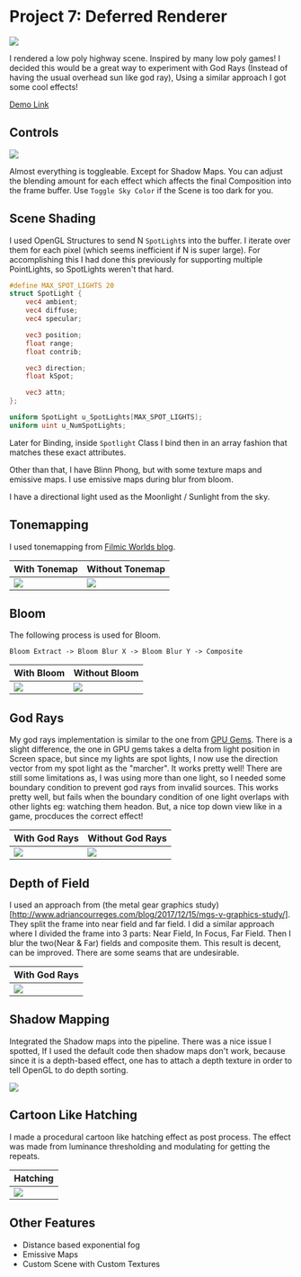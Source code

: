 # Project 7: Deferred Renderer

![](images/screenshot1.png)

I rendered a low poly highway scene. Inspired by many low poly games! I decided this would be a great way to experiment with God Rays (Instead of having the usual overhead sun like god ray), Using a similar approach I got some cool effects!

[Demo Link](https://vasumahesh1.github.io/DeferredRenderer_WebGL/)

## Controls

![](images/controls.png)

Almost everything is toggleable. Except for Shadow Maps. You can adjust the blending amount for each effect which affects the final Composition into the frame buffer. Use `Toggle Sky Color` if the Scene is too dark for you.

## Scene Shading

I used OpenGL Structures to send N `SpotLight`s into the buffer. I iterate over them for each pixel (which seems inefficient if N is super large). For accomplishing this I had done this previously for supporting multiple PointLights, so SpotLights weren't that hard.

```glsl
#define MAX_SPOT_LIGHTS 20
struct SpotLight {
    vec4 ambient;
    vec4 diffuse;
    vec4 specular;

    vec3 position;
    float range;
    float contrib;

    vec3 direction;
    float kSpot;

    vec3 attn;
};

uniform SpotLight u_SpotLights[MAX_SPOT_LIGHTS];
uniform uint u_NumSpotLights;
```

Later for Binding, inside `Spotlight` Class I bind then in an array fashion that matches these exact attributes.

Other than that, I have Blinn Phong, but with some texture maps and emissive maps. I use emissive maps during blur from bloom.

I have a directional light used as the Moonlight / Sunlight from the sky.

## Tonemapping

I used tonemapping from [Filmic Worlds blog](http://filmicworlds.com/blog/filmic-tonemapping-operators/).

| With Tonemap | Without Tonemap |
| ---- | ---- |
| ![](images/tonemap.png) | ![](images/no_tonemap.png) |


## Bloom

The following process is used for Bloom.

```
Bloom Extract -> Bloom Blur X -> Bloom Blur Y -> Composite
```


| With Bloom | Without Bloom |
| ---- | ---- |
| ![](images/bloom.png) | ![](images/no_bloom.png) |

## God Rays

My god rays implementation is similar to the one from [GPU Gems](https://developer.nvidia.com/gpugems/GPUGems3/gpugems3_ch13.html). There is a slight difference, the one in GPU gems takes a delta from light position in Screen space, but since my lights are spot lights, I now use the direction vector from my spot light as the "marcher". It works pretty well! There are still some limitations as, I was using more than one light, so I needed some boundary condition to prevent god rays from invalid sources. This works pretty well, but fails when the boundary condition of one light overlaps with other lights eg: watching them headon. But, a nice top down view like in a game, procduces the correct effect!

| With God Rays | Without God Rays |
| ---- | ---- |
| ![](images/gr.png) | ![](images/no_gr.png) |

## Depth of Field

I used an approach from (the metal gear graphics study)[http://www.adriancourreges.com/blog/2017/12/15/mgs-v-graphics-study/]. They split the frame into near field and far field. I did a similar approach where I divided the frame into 3 parts: Near Field, In Focus, Far Field. Then I blur the two(Near & Far) fields and composite them. This result is decent, can be improved. There are some seams that are undesirable.

| With God Rays |
| ---- |
| ![](images/dof.png) |

## Shadow Mapping

Integrated the Shadow maps into the pipeline. There was a nice issue I spotted, If I used the default code then shadow maps don't work, because since it is a depth-based effect, one has to attach a depth texture in order to tell OpenGL to do depth sorting.

![](images/sm.png)

## Cartoon Like Hatching

I made a procedural cartoon like hatching effect as post process. The effect was made from luminance thresholding and modulating for getting the repeats.

| Hatching |
| ---- |
| ![](images/hatching.png) |


## Other Features

- Distance based exponential fog
- Emissive Maps
- Custom Scene with Custom Textures

